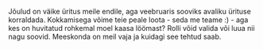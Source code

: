 Jõulud on väike üritus meile endile, aga veebruaris sooviks avaliku ürituse korraldada. Kokkamisega võime teie peale loota - seda me teame :) - aga kes on huvitatud rohkemal moel kaasa löömast? Rolli võid valida või luua nii nagu soovid. Meeskonda on meil vaja ja kuidagi see tehtud saab.
